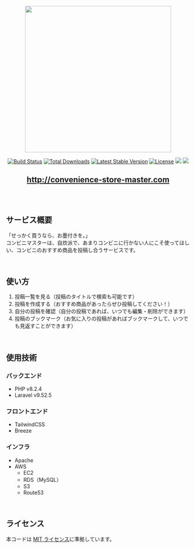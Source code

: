 <p align="center">
  <img src="https://raw.githubusercontent.com/draobfrus/laravel_post_app/add_images/readme_logo.png
" width="400"></a>
</p>

<p align="center">
  <a href="https://github.com/laravel/framework/actions"><img src="https://github.com/laravel/framework/workflows/tests/badge.svg" alt="Build Status"></a>
  <a href="https://packagist.org/packages/laravel/framework"><img src="https://img.shields.io/packagist/dt/laravel/framework" alt="Total Downloads"></a>
  <a href="https://packagist.org/packages/laravel/framework"><img src="https://img.shields.io/packagist/v/laravel/framework" alt="Latest Stable Version"></a>
  <a href="https://packagist.org/packages/laravel/framework"><img src="https://img.shields.io/packagist/l/laravel/framework" alt="License"></a>
  <img src="https://img.shields.io/badge/php-v8.2.4-blueviolet">
  <img src="https://img.shields.io/badge/laravel-v9.52.5-ff69b4">
</p>

<h2 align="center">
  <a href="http://convenience-store-master.com">http://convenience-store-master.com</a>
</h2>
<br>
<br />

## サービス概要

「せっかく買うなら、お墨付きを。」<br>
コンビニマスターは、自炊派で、あまりコンビニに行かない人にこそ使ってほしい、コンビニのおすすめ商品を投稿し合うサービスです。</br>

<br />

## 使い方

1. 投稿一覧を見る（投稿のタイトルで検索も可能です）
2. 投稿を作成する（おすすめ商品があったらぜひ投稿してください！）
3. 自分の投稿を確認（自分の投稿であれば、いつでも編集・削除ができます）
4. 投稿のブックマーク（お気に入りの投稿があればブックマークして、いつでも見返すことができます）

<br />

## 使用技術

### バックエンド

-   PHP v8.2.4
-   Laravel v9.52.5

### フロントエンド

-   TailwindCSS
-   Breeze

### インフラ

-   Apache
-   AWS
    -   EC2
    -   RDS（MySQL）
    -   S3
    -   Route53

<br />

## ライセンス

本コードは [MIT ライセンス](https://opensource.org/licenses/MIT)に準拠しています。
